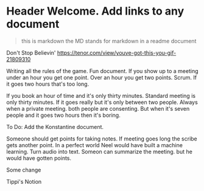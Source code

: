 # Header Welcome. Add links to any document
> this is markdown the MD stands for markdown in a readme document

Don't Stop Believin' 
https://tenor.com/view/youve-got-this-you-gif-21809310

Writing all the rules of the game. Fun document. If you show up to a meeting under an hour you get one point. Over an hour you get two points. Scrum. If it goes two hours that's too long.

If you book an hour of time and it's only thirty minutes. Standard meeting is only thirty minutes. If it goes really but it's only between two people. Always when a private meeting. both people are consenting. But when it's seven people and it goes two hours then it's boring.

To Do: Add the Konstantine document.

Someone should get points for taking notes. If meeting goes long the scribe gets another point. In a perfect world Neel would have built a machine learning. Turn audio into text. Someon can summarize the meeting. but he would have gotten points. 

Some change

Tippi's Notion
